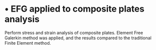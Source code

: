 # •	EFG applied to composite plates analysis
Perform stress and strain analysis of composite plates. Element Free Galerkin method was applied, and the results compared to the traditional Finite Element method.
